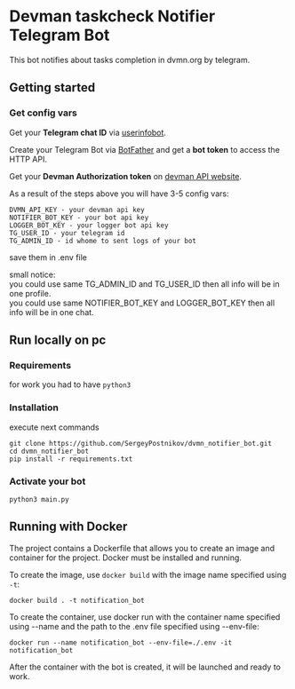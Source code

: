 # Devman taskcheck Notifier Telegram Bot
This bot notifies about tasks completion in dvmn.org by telegram.
 
## Getting started


### Get config vars

Get your **Telegram chat ID** via [userinfobot](https://telegram.me/userinfobot).

Create your Telegram Bot via [BotFather](https://telegram.me/BotFather) and get a **bot token** to access the HTTP API.

Get your **Devman Authorization token** on [devman API website](https://dvmn.org/api/docs/).

As a result of the steps above you will have 3-5 config vars:

```
DVMN_API_KEY - your devman api key  
NOTIFIER_BOT_KEY - your bot api key
LOGGER_BOT_KEY - your logger bot api key
TG_USER_ID - your telegram id
TG_ADMIN_ID - id whome to sent logs of your bot

```
save them in .env file

small notice:  
you could use same TG_ADMIN_ID and TG_USER_ID then all info will be in one profile.  
you could use same NOTIFIER_BOT_KEY and LOGGER_BOT_KEY then all info will be in one chat. 

## Run locally on pc
### Requirements
for work you had to have `python3`

### Installation
execute next commands

```
git clone https://github.com/SergeyPostnikov/dvmn_notifier_bot.git
cd dvmn_notifier_bot
pip install -r requirements.txt
```
### Activate your bot

```
python3 main.py
```

## Running with Docker
The project contains a Dockerfile that allows you to create an image and container for the project.
Docker must be installed and running.

To create the image, use `docker build` with the image name specified using `-t`:
```
docker build . -t notification_bot
```

To create the container, use docker run with the container name specified using --name and the path to the .env file specified using --env-file:
```
docker run --name notification_bot --env-file=./.env -it notification_bot
```

After the container with the bot is created, it will be launched and ready to work.


